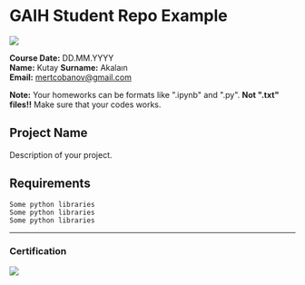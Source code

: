 # GAIH Student Repo Example
![](img/newlogo.png)

**Course Date:** DD.MM.YYYY  
**Name:** Kutay 
**Surname:** Akalaın  
**Email:** mertcobanov@gmail.com  

**Note:** Your homeworks can be formats like ".ipynb" and ".py". **Not ".txt" files!!** Make sure that your codes works.  

## Project Name
Description of your project.

## Requirements
```
Some python libraries
Some python libraries
Some python libraries
```
---

### Certification
![](img/TopLearnerCertificate.png)


